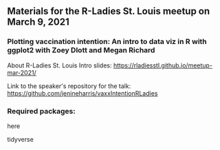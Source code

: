 ## Materials for the R-Ladies St. Louis meetup on March 9, 2021

### Plotting vaccination intention: An intro to data viz in R with ggplot2 with Zoey Dlott and Megan Richard

About R-Ladies St. Louis Intro slides: https://rladiesstl.github.io/meetup-mar-2021/

Link to the speaker's repository for the talk: https://github.com/jenineharris/vaxxIntentionRLadies

### Required packages:

here

tidyverse
